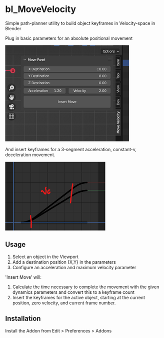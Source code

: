 # bl_MoveVelocity
Simple path-planner utility to build object keyframes in Velocity-space in Blender

Plug in basic parameters for an absolute positional movement

![Screenshot](PanelScreen.png)

And insert keyframes for a 3-segment acceleration, constant-v, deceleration movement.

![Screenshot](Trajectory.png)

## Usage

1. Select an object in the Viewport
2. Add a destination position {X,Y} in the parameters
3. Configure an acceleration and maximum velocity parameter

'Insert Move' will:

1. Calculate the time necessary to complete the movement with the given dynamics parameters and convert this to a keyframe count
2. Insert the keyframes for the active object, starting at the current position, zero velocity, and current frame number.

## Installation

Install the Addon from Edit > Preferences > Addons